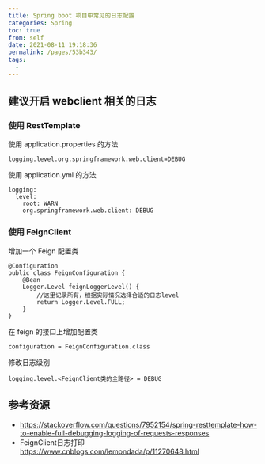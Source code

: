 ```yaml
---
title: Spring boot 项目中常见的日志配置
categories: Spring
toc: true
from: self
date: 2021-08-11 19:18:36
permalink: /pages/53b343/
tags: 
  - 
---
```


## 建议开启 webclient 相关的日志

### 使用 RestTemplate

使用 application.properties 的方法

```
logging.level.org.springframework.web.client=DEBUG
```
使用 application.yml 的方法

```
logging:
  level:  
    root: WARN
    org.springframework.web.client: DEBUG
```

### 使用 FeignClient

增加一个 Feign 配置类

```
@Configuration
public class FeignConfiguration {
    @Bean
    Logger.Level feignLoggerLevel() {
        //这里记录所有，根据实际情况选择合适的日志level
        return Logger.Level.FULL;
    }
}
```

在 feign 的接口上增加配置类 

```
configuration = FeignConfiguration.class
```

修改日志级别

```
logging.level.<FeignClient类的全路径> = DEBUG
```

## 参考资源

- https://stackoverflow.com/questions/7952154/spring-resttemplate-how-to-enable-full-debugging-logging-of-requests-responses
- FeignClient日志打印 https://www.cnblogs.com/lemondada/p/11270648.html
